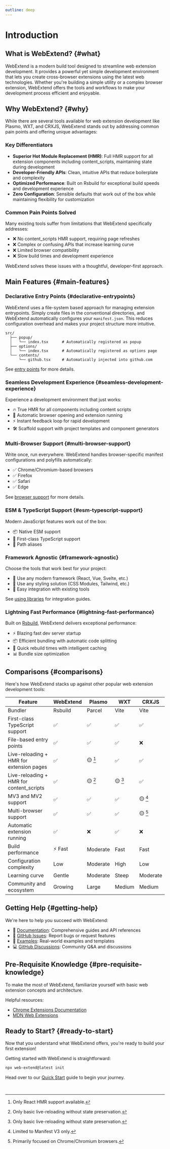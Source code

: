 ```yaml
---
outline: deep
---
```


# Introduction

## What is WebExtend? {#what}

WebExtend is a modern build tool designed to streamline web extension development. It provides a powerful yet simple development environment that lets you create cross-browser extensions using the latest web technologies. Whether you're building a simple utility or a complex browser extension, WebExtend offers the tools and workflows to make your development process efficient and enjoyable.

## Why WebExtend? {#why}

While there are several tools available for web extension development like Plasmo, WXT, and CRXJS, WebExtend stands out by addressing common pain points and offering unique advantages:

### Key Differentiators

- **Superior Hot Module Replacement (HMR)**: Full HMR support for all extension components including content_scripts, maintaining state during development
- **Developer-Friendly APIs**: Clean, intuitive APIs that reduce boilerplate and complexity
- **Optimized Performance**: Built on Rsbuild for exceptional build speeds and development experience
- **Zero Configuration**: Sensible defaults that work out of the box while maintaining flexibility for customization

### Common Pain Points Solved

Many existing tools suffer from limitations that WebExtend specifically addresses:

- ❌ No content_scripts HMR support, requiring page refreshes
- ❌ Complex or confusing APIs that increase learning curve
- ❌ Limited browser compatibility
- ❌ Slow build times and development experience

WebExtend solves these issues with a thoughtful, developer-first approach.

## Main Features {#main-features}

### Declarative Entry Points {#declarative-entrypoints}

WebExtend uses a file-system based approach for managing extension entrypoints. Simply create files in the conventional directories, and WebExtend automatically configures your `manifest.json`. This reduces configuration overhead and makes your project structure more intuitive.

```
src/
  ├── popup/
  │   └── index.tsx      # Automatically registered as popup
  ├── options/
  │   └── index.tsx      # Automatically registered as options page
  └── contents/
      └── github.tsx     # Automatically injected into github.com
```

See [entry points](../essentials/entrypoints.md) for more details.

### Seamless Development Experience {#seamless-development-experience}

Experience a development environment that just works:

- 🔥 True HMR for all components including content scripts
- 🚀 Automatic browser opening and extension running
- ⚡️ Instant feedback loop for rapid development
- 🛠️ Scaffold support with project templates and component generators

### Multi-Browser Support {#multi-browser-support}

Write once, run everywhere. WebExtend handles browser-specific manifest configurations and polyfills automatically:

- ✅ Chrome/Chromium-based browsers
- ✅ Firefox
- ✅ Safari
- ✅ Edge

See [browser support](../essentials/browsers.md) for more details.

### ESM & TypeScript Support {#esm-typescript-support}

Modern JavaScript features work out of the box:

- 📦 Native ESM support
- 🔷 First-class TypeScript support
- 🎯 Path aliases

### Framework Agnostic {#framework-agnostic}

Choose the tools that work best for your project:

- 🔧 Use any modern framework (React, Vue, Svelte, etc.)
- 🎨 Use any styling solution (CSS Modules, Tailwind, etc.)
- 🔌 Easy integration with existing tools

See [using libraries](../essentials/using-libraries.md) for integration guides.

### Lightning Fast Performance {#lightning-fast-performance}

Built on [Rsbuild](https://rsbuild.rs/), WebExtend delivers exceptional performance:

- ⚡️ Blazing fast dev server startup
- 📦 Efficient bundling with automatic code splitting
- 🔄 Quick rebuild times with intelligent caching
- 📊 Bundle size optimization

## Comparisons {#comparisons}

Here's how WebExtend stacks up against other popular web extension development tools:

| Feature                                  | WebExtend | Plasmo   | WXT     | CRXJS    |
| ---------------------------------------- | --------- | -------- | ------- | -------- |
| Bundler                                  | Rsbuild   | Parcel   | Vite    | Vite     |
| First-class TypeScript support           | ✅        | ✅       | ✅      | ✅       |
| File-based entry points                  | ✅        | ✅       | ✅      | ❌       |
| Live-reloading + HMR for extension pages | ✅        | 🟡 [^1]  | ✅      | ✅       |
| Live-reloading + HMR for content_scripts | ✅        | 🟡 [^2]  | 🟡 [^2] | ✅       |
| MV3 and MV2 support                      | ✅        | ✅       | ✅      | 🟡 [^3]  |
| Multi-browser support                    | ✅        | ✅       | ✅      | 🟡 [^4]  |
| Automatic extension running              | ✅        | ❌       | ✅      | ❌       |
| Build performance                        | ⚡️ Fast  | Moderate | Fast    | Fast     |
| Configuration complexity                 | Low       | Moderate | High    | Low      |
| Learning curve                           | Gentle    | Moderate | Steep   | Moderate |
| Community and ecosystem                  | Growing   | Large    | Medium  | Medium   |

[^1]: Only React HMR support available.
[^2]: Only basic live-reloading without state preservation.
[^3]: Limited to Manifest V3 only.
[^4]: Primarily focused on Chrome/Chromium browsers.

## Getting Help {#getting-help}

We're here to help you succeed with WebExtend:

- 📖 [Documentation](https://web-extend.github.io/web-extend/): Comprehensive guides and API references
- 🐛 [GitHub Issues](https://github.com/web-extend/web-extend/issues): Report bugs or request features
- 🌟 [Examples](https://github.com/web-extend/examples): Real-world examples and templates
- 💻 [GitHub Discussions](https://github.com/web-extend/web-extend/discussions): Community Q&A and discussions

## Pre-Requisite Knowledge {#pre-requisite-knowledge}

To make the most of WebExtend, familiarize yourself with basic web extension concepts and architecture.

Helpful resources:

- [Chrome Extensions Documentation](https://developer.chrome.com/docs/extensions/get-started)
- [MDN Web Extensions](https://developer.mozilla.org/en-US/docs/Mozilla/Add-ons/WebExtensions)

## Ready to Start? {#ready-to-start}

Now that you understand what WebExtend offers, you're ready to build your first extension!

Getting started with WebExtend is straightforward:

```bash
npx web-extend@latest init
```

Head over to our [Quick Start](./quick-start.md) guide to begin your journey.

<br />

